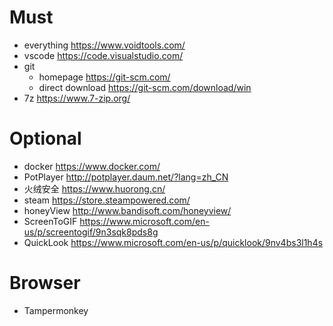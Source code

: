 # Must

* everything https://www.voidtools.com/
* vscode https://code.visualstudio.com/
* git
  - homepage https://git-scm.com/
  - direct download https://git-scm.com/download/win
* 7z https://www.7-zip.org/

# Optional

* docker https://www.docker.com/
* PotPlayer http://potplayer.daum.net/?lang=zh_CN
* 火绒安全 https://www.huorong.cn/
* steam https://store.steampowered.com/
* honeyView http://www.bandisoft.com/honeyview/
* ScreenToGIF https://www.microsoft.com/en-us/p/screentogif/9n3sqk8pds8g
* QuickLook https://www.microsoft.com/en-us/p/quicklook/9nv4bs3l1h4s

# Browser 

* Tampermonkey
